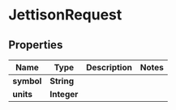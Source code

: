 

# JettisonRequest


## Properties

| Name | Type | Description | Notes |
|------------ | ------------- | ------------- | -------------|
|**symbol** | **String** |  |  |
|**units** | **Integer** |  |  |



